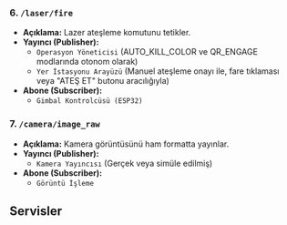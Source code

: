 ### 6. `/laser/fire`
*   **Açıklama:** Lazer ateşleme komutunu tetikler.
*   **Yayıncı (Publisher):**
    *   `Operasyon Yöneticisi` (AUTO_KILL_COLOR ve QR_ENGAGE modlarında otonom olarak)
    *   `Yer İstasyonu Arayüzü` (Manuel ateşleme onayı ile, fare tıklaması veya "ATEŞ ET" butonu aracılığıyla)
*   **Abone (Subscriber):**
    *   `Gimbal Kontrolcüsü (ESP32)`

### 7. `/camera/image_raw`
*   **Açıklama:** Kamera görüntüsünü ham formatta yayınlar.
*   **Yayıncı (Publisher):**
    *   `Kamera Yayıncısı` (Gerçek veya simüle edilmiş)
*   **Abone (Subscriber):**
    *   `Görüntü İşleme`

## Servisler